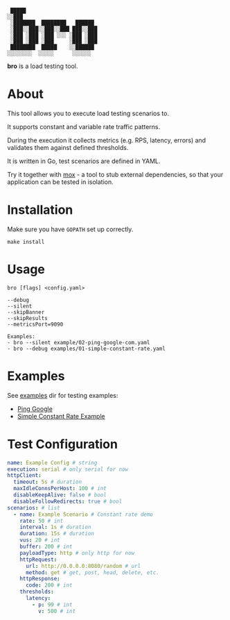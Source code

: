 ```
 █████                       
░░███                        
 ░███████  ████████   ██████ 
 ░███░░███░░███░░███ ███░░███
 ░███ ░███ ░███ ░░░ ░███ ░███
 ░███ ░███ ░███     ░███ ░███
 ████████  █████    ░░██████ 
░░░░░░░░  ░░░░░      ░░░░░░  
```

**bro** is a load testing tool.

# About

This tool allows you to execute load testing scenarios to.

It supports constant and variable rate traffic patterns. 

During the execution it collects metrics (e.g. RPS, latency, errors) and validates them
against defined thresholds. 

It is written in Go, test scenarios are defined in YAML.

Try it together with [mox](https://github.com/lameaux/mox) - a tool to stub external dependencies, so that your
application can be tested in isolation.

# Installation

Make sure you have `GOPATH` set up correctly.

```shell
make install
```

# Usage

```shell
bro [flags] <config.yaml>

--debug
--silent
--skipBanner
--skipResults
--metricsPort=9090

Examples:
- bro --silent example/02-ping-google-com.yaml 
- bro --debug examples/01-simple-constant-rate.yaml
```

# Examples

See [examples](./examples) dir for testing examples:

- [Ping Google](./examples/00-ping-google.yaml)
- [Simple Constant Rate Example](./examples/01-simple-constant-rate.yaml)

# Test Configuration

```yaml
name: Example Config # string
execution: serial # only serial for now
httpClient:
  timeout: 5s # duration
  maxIdleConnsPerHost: 100 # int
  disableKeepAlive: false # bool
  disableFollowRedirects: true # bool  
scenarios: # list
  - name: Example Scenario # Constant rate demo
    rate: 50 # int
    interval: 1s # duration
    duration: 15s # duration
    vus: 20 # int
    buffer: 200 # int
    payloadType: http # only http for now
    httpRequest:
      url: http://0.0.0.0:8080/random # url
      method: get # get, post, head, delete, etc.
    httpResponse:
      code: 200 # int
    thresholds:
      latency:
        - p: 99 # int
          v: 500 # int
```


